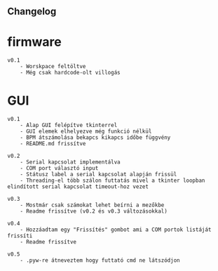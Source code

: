 ## Changelog

# firmware
    v0.1
        - Worskpace feltöltve
        - Még csak hardcode-olt villogás
# GUI
    v0.1
        - Alap GUI felépítve tkinterrel
        - GUI elemek elhelyezve még funkció nélkül
        - BPM átszámolása bekapcs kikapcs időbe függvény
        - README.md frissítve
    
    v0.2
        - Serial kapcsolat implementálva
        - COM port választó input
        - Státusz label a serial kapcsolat alapján frissül
        - Threading-el több szálon futtatás mivel a tkinter loopban elindított serial kapcsolat timeout-hoz vezet
    
    v0.3
        - Mostmár csak számokat lehet beírni a mezőkbe
        - Readme frissítve (v0.2 és v0.3 változásokkal)

    v0.4
        - Hozzáadtam egy "Frissítés" gombot ami a COM portok listáját frissíti
        - Readme frissítve

    v0.5
        - .pyw-re átneveztem hogy futtató cmd ne látszódjon